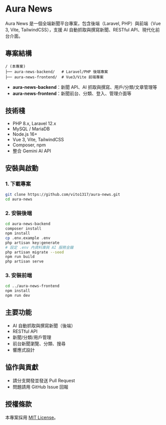 # Aura News

Aura News 是一個全端新聞平台專案，包含後端（Laravel, PHP）與前端（Vue 3, Vite, TailwindCSS），支援 AI 自動抓取與撰寫新聞、RESTful API、現代化前台介面。

## 專案結構

```
/ (本專案)
├── aura-news-backend/   # Laravel/PHP 後端專案
├── aura-news-frontend/  # Vue3/Vite 前端專案
```

- **aura-news-backend**：新聞 API、AI 抓取與撰寫、用戶/分類/文章管理等
- **aura-news-frontend**：新聞前台、分類、登入、管理介面等

## 技術棧
- PHP 8.x, Laravel 12.x
- MySQL / MariaDB
- Node.js 16+
- Vue 3, Vite, TailwindCSS
- Composer, npm
- 整合 Gemini AI API

## 安裝與啟動

### 1. 下載專案
```bash
git clone https://github.com/vito1317/aura-news.git
cd aura-news
```

### 2. 安裝後端
```bash
cd aura-news-backend
composer install
npm install
cp .env.example .env
php artisan key:generate
# 設定 .env 內資料庫與 AI 服務金鑰
php artisan migrate --seed
npm run build
php artisan serve
```

### 3. 安裝前端
```bash
cd ../aura-news-frontend
npm install
npm run dev
```

## 主要功能
- AI 自動抓取與撰寫新聞（後端）
- RESTful API
- 新聞/分類/用戶管理
- 前台新聞瀏覽、分類、搜尋
- 響應式設計

## 協作與貢獻
- 請分支開發並發送 Pull Request
- 問題請用 GitHub Issue 回報

## 授權條款
本專案採用 [MIT License](License)。 
